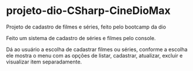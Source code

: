 # projeto-dio-CSharp-CineDioMax
Projeto de cadastro de filmes e séries, feito pelo bootcamp da dio

Feito um sistema de cadastro de séries e filmes pelo console.



Dá ao usuário a escolha de cadastrar filmes ou séries, conforme a escolha ele mostra o menu com as opções de listar, cadastrar, atualizar, excluir e visualizar item separadamente.
